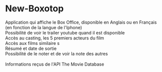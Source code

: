 # New-Boxotop
Application qui affiche le Box Office, disponible en Anglais ou en Français (en fonction de la langue de l'Iphone) \
Possibilité de voir le trailer youtube quand il est disponible \
Accès au casting, les 5 premiers acteurs du film \
Accès aux films similaire s\
Résumé et date de sortie \
Possibilité de le noter et de voir la note des autres \
 \
Informations reçus de l'API The Movie Database
